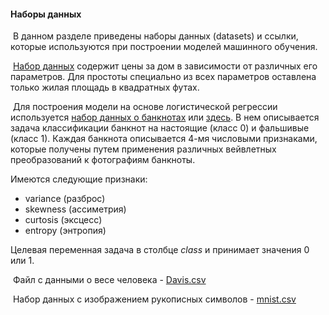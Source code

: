 #### Наборы данных

​	В данном разделе приведены наборы данных (datasets) и ссылки, которые используются при построении моделей машинного обучения.

​	 [Набор данных](kc_house_data_reduced.csv) содержит цены за дом в зависимости от различных его параметров. Для простоты специально из всех параметров оставлена только жилая площадь в квадратных футах.

​	Для построения модели на основе логистической регрессии используется [набор данных о банкнотах](data_banknote_authentication.txt) или [здесь](https://archive.ics.uci.edu/ml/datasets/banknote+authentication#). В нем описывается задача классификации банкнот на настоящие (класс 0) и фальшивые (класс 1). Каждая банкнота описывается 4-мя числовыми признаками, которые получены путем применения различных вейвлетных преобразований к фотографиям банкноты.

Имеются следующие признаки:
* variance (разброс)
* skewness (ассиметрия)
* curtosis (эксцесс)
* entropy (энтропия)

Целевая переменная задача в столбце *class* и принимает значения 0 или 1.

​	Файл с данными о весе человека - [Davis.csv](Davis.csv)

​	Набор данных с изображением рукописных символов - [mnist.csv](mnist.csv) 
